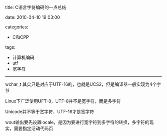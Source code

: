 title: C语言字符编码的一点总结

date: 2010-04-10 19:03:00

categories:
- C和CPP

tags:
- 计算机编码
- utf
- 宽字符

---

wchar_t 其实只是对应于UTF-16的，也就是UCS2，但是编译器一般实现为4个字节

<!-- more -->

Linux下广泛使用UFT-8，UTF-8并不是宽字符，而是多字符

Unicode并不等于宽字符，UTF-16才是宽字符

wout输出要先设置locale，是因为要进行宽字符到多字符的转换，多字符的现实，需要指定活动代码页

